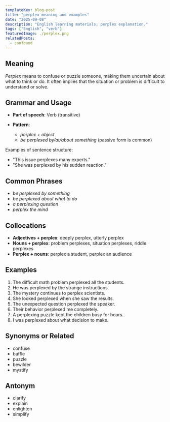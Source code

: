 ```yaml
---
templateKey: blog-post
title: "perplex meaning and examples"
date: "2025-09-08"
description: "English learning materials; perplex explanation."
tags: ["English", "verb"]
featuredImage: ./perplex.png
relatedPosts:
  - confound
---
```


## Meaning

_Perplex_ means to confuse or puzzle someone, making them uncertain about what to think or do.
It often implies that the situation or problem is difficult to understand or solve.

## Grammar and Usage

- **Part of speech**: Verb (transitive)
- **Pattern**:

  - _perplex + object_
  - _be perplexed by/at/about something_ (passive form is common)

Examples of sentence structure:

- "This issue perplexes many experts."
- "She was perplexed by his sudden reaction."

## Common Phrases

- _be perplexed by something_
- _be perplexed about what to do_
- _a perplexing question_
- _perplex the mind_

## Collocations

- **Adjectives + perplex**: deeply perplex, utterly perplex
- **Nouns + perplex**: problem perplexes, situation perplexes, riddle perplexes
- **Perplex + nouns**: perplex a student, perplex an audience

## Examples

1. The difficult math problem perplexed all the students.
2. He was perplexed by the strange instructions.
3. The mystery continues to perplex scientists.
4. She looked perplexed when she saw the results.
5. The unexpected question perplexed the speaker.
6. Their behavior perplexed me completely.
7. A perplexing puzzle kept the children busy for hours.
8. I was perplexed about what decision to make.

## Synonyms or Related

- confuse
- baffle
- puzzle
- bewilder
- mystify

## Antonym

- clarify
- explain
- enlighten
- simplify
